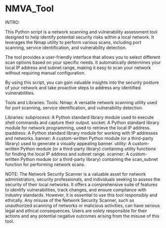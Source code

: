 # NMVA_Tool
INTRO:

This Python script is a network scanning and vulnerability assessment tool designed to help identify potential security risks within a local network. It leverages the Nmap utility to perform various scans, including port scanning, service identification, and vulnerability detection.

The tool provides a user-friendly interface that allows you to select different scan options based on your specific needs. It automatically determines your local IP address and subnet range, making it easy to scan your network without requiring manual configuration.

By using this script, you can gain valuable insights into the security posture of your network and take proactive steps to address any identified vulnerabilities.


Tools and Libraries:
Tools:
Nmap: A versatile network scanning utility used for port scanning, service identification, and vulnerability detection.

Libraries:
subprocess: A Python standard library module used to execute shell commands and capture their output.
socket: A Python standard library module for network programming, used to retrieve the local IP address.
ipaddress: A Python standard library module for working with IP addresses and networks.
banner: A custom-written Python module (or a third-party library) used to generate a visually appealing banner.
utility: A custom-written Python module (or a third-party library) containing utility functions for finding the local IP address and subnet range.
scanner: A custom-written Python module (or a third-party library) containing the scan_subnet function for performing network scans.

NOTE:
The Network Security Scanner is a valuable asset for network administrators, security professionals, and individuals seeking to assess the security of their local networks. It offers a comprehensive suite of features to identify vulnerabilities, track changes, and ensure compliance with industry standards. However, it is essential to use this tool responsibly and ethically. Any misuse of the Network Security Scanner, such as unauthorized scanning of networks or malicious activities, can have serious legal and ethical consequences. Users are solely responsible for their actions and any potential negative outcomes arising from the misuse of this tool.